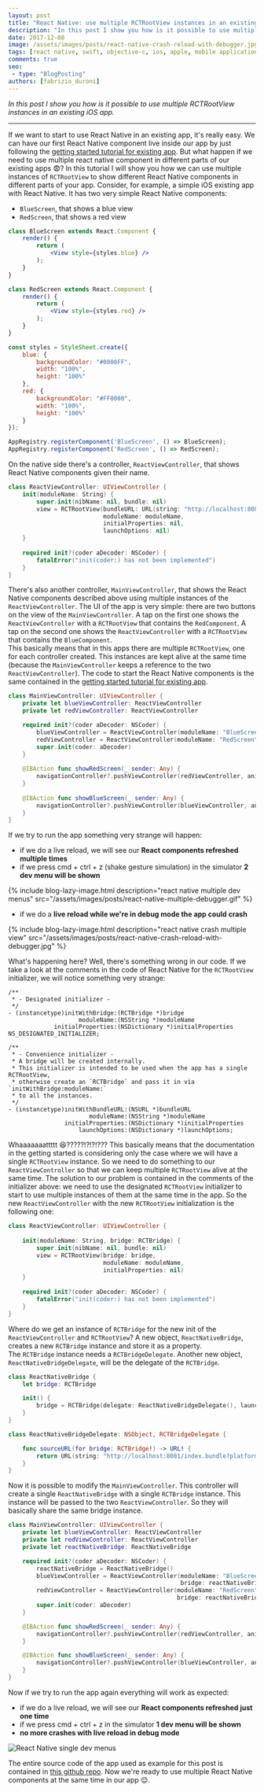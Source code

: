 ```yaml
---
layout: post
title: "React Native: use multiple RCTRootView instances in an existing iOS app"
description: "In this post I show you how is it possible to use multiple RCTRootView instances in an existing iOS app."
date: 2017-12-08
image: /assets/images/posts/react-native-crash-reload-with-debugger.jpg
tags: [react native, swift, objective-c, ios, apple, mobile application development, javascript]
comments: true
seo:
 - type: "BlogPosting"
authors: [fabrizio_duroni] 
---
```


*In this post I show you how is it possible to use multiple RCTRootView instances in an existing iOS app.*

---

If we want to start to use React Native in an existing app, it's really easy. We can have our first React 
Native component live inside our app by just following the [getting started tutorial for existing app](https://facebook.github.io/react-native/docs/integration-with-existing-apps.html "getting started tutorial for existing app"). But what 
happen if we need to use multiple react native component in different parts of our existing apps :fearful:? In this 
tutorial I will show you how we can use multiple instances of `RCTRootView` to show different React Native components
 in different parts of your app. 
 Consider, for example, a simple iOS existing app with React Native. It has two very simple React Native components: 
 
* `BlueScreen`, that shows a blue view
* `RedScreen`, that shows a red view

```jsx
class BlueScreen extends React.Component {
    render() {
        return (
            <View style={styles.blue} />
        );
    }
}

class RedScreen extends React.Component {
    render() {
        return (
            <View style={styles.red} />
        );
    }
}

const styles = StyleSheet.create({
    blue: {
        backgroundColor: "#0000FF",
        width: "100%",
        height: "100%"
    },
    red: {
        backgroundColor: "#FF0000",
        width: "100%",
        height: "100%"
    }
});

AppRegistry.registerComponent('BlueScreen', () => BlueScreen);
AppRegistry.registerComponent('RedScreen', () => RedScreen);
```

On the native side there's a controller, `ReactViewController`, that shows React Native components given their name. 

```swift
class ReactViewController: UIViewController {
    init(moduleName: String) {
        super.init(nibName: nil, bundle: nil)
        view = RCTRootView(bundleURL: URL(string: "http://localhost:8081/index.bundle?platform=ios"),
                           moduleName: moduleName,
                           initialProperties: nil,
                           launchOptions: nil)
    }
    
    required init?(coder aDecoder: NSCoder) {
        fatalError("init(coder:) has not been implemented")
    }
}
```
There's also another controller, `MainViewController`, that shows the React Native components described above using 
multiple instances of the `ReactViewController`. The UI of the app is very simple: there are two buttons on the view 
of the `MainViewController`. A tap on the first one shows the `ReactViewController` with a `RCTRootView` that contains the 
`RedComponent`. A tap on the second one shows the `ReactViewController` with a `RCTRootView` that contains the 
`BlueComponent`.  
This basically means that in this apps there are multiple `RCTRootView`, one for each controller created. This 
instances are kept alive at the same time (because the `MainViewController` keeps a reference to the two `ReactViewController`). The code to 
start the React Native components is the same contained in the 
[getting started tutorial for existing app](https://facebook.github.io/react-native/docs/integration-with-existing-apps.html "getting started tutorial for existing app").

```swift
class MainViewController: UIViewController {
    private let blueViewController: ReactViewController
    private let redViewController: ReactViewController

    required init?(coder aDecoder: NSCoder) {
        blueViewController = ReactViewController(moduleName: "BlueScreen")
        redViewController = ReactViewController(moduleName: "RedScreen")
        super.init(coder: aDecoder)
    }
    
    @IBAction func showRedScreen(_ sender: Any) {
        navigationController?.pushViewController(redViewController, animated: true)
    }
    
    @IBAction func showBlueScreen(_ sender: Any) {
        navigationController?.pushViewController(blueViewController, animated: true)
    }
}
```

If we try to run the app something very strange will happen:

* if we do a live reload, we will see our **React components refreshed multiple times**
* if we press cmd + ctrl + z (shake gesture simulation) in the simulator **2 dev menu will be shown**

{% include blog-lazy-image.html description="react native multiple dev menus" src="/assets/images/posts/react-native-multiple-debugger.gif" %}

* if we do a **live reload while we're in debug mode the app could crash**

{% include blog-lazy-image.html description="react native crash multiple view" src="/assets/images/posts/react-native-crash-reload-with-debugger.jpg" %}

What's happening here? Well, there's something wrong in our code. If we take a look at the comments in the code of 
React Native for the `RCTRootView` initializer, we will notice something very strange:

```objective_c
/**
 * - Designated initializer -
 */
- (instancetype)initWithBridge:(RCTBridge *)bridge
                    moduleName:(NSString *)moduleName
             initialProperties:(NSDictionary *)initialProperties NS_DESIGNATED_INITIALIZER;

/**
 * - Convenience initializer -
 * A bridge will be created internally.
 * This initializer is intended to be used when the app has a single RCTRootView,
 * otherwise create an `RCTBridge` and pass it in via `initWithBridge:moduleName:`
 * to all the instances.
 */
- (instancetype)initWithBundleURL:(NSURL *)bundleURL
                       moduleName:(NSString *)moduleName
                initialProperties:(NSDictionary *)initialProperties
                    launchOptions:(NSDictionary *)launchOptions;
```   

Whaaaaaaattttt :laughing:?????!?!?!??? This basically means that the documentation in the getting started is 
considering only the case where we will have a single `RCTRootView` instance. So we need to do something to our 
`ReactViewController` so that we can keep multiple `RCTRootView` alive at the same time.
 The solution to our problem is contained in the comments of the initializer above: we need to use the designated 
 `RCTRootView` initializer to start to use multiple instances of them at the same time in the app. So the new 
 `ReactViewController` with the new `RCTRootView` initialization is the following one:

```swift
class ReactViewController: UIViewController {
    
    init(moduleName: String, bridge: RCTBridge) {
        super.init(nibName: nil, bundle: nil)
        view = RCTRootView(bridge: bridge,
                           moduleName: moduleName,
                           initialProperties: nil)
    }
    
    required init?(coder aDecoder: NSCoder) {
        fatalError("init(coder:) has not been implemented")
    }
}
```

Where do we get an instance of `RCTBridge` for the new init of the `ReactViewController` and `RCTRootView`? A new
 object, `ReactNativeBridge`, creates a new `RCTBridge` instance and store it as a property.  
The `RCTBridge` instance needs a `RCTBridgeDelegate`. Another new object, `ReactNativeBridgeDelegate`, will be the 
delegate of the `RCTBridge`.

```swift
class ReactNativeBridge {
    let bridge: RCTBridge

    init() {
        bridge = RCTBridge(delegate: ReactNativeBridgeDelegate(), launchOptions: nil)
    }
}

class ReactNativeBridgeDelegate: NSObject, RCTBridgeDelegate {

    func sourceURL(for bridge: RCTBridge!) -> URL! {
        return URL(string: "http://localhost:8081/index.bundle?platform=ios")
    }
}
```

Now it is possible to modify the `MainViewController`. This controller will create a single `ReactNativeBridge` with a 
single `RCTBridge` instance. This instance will be passed to the two `ReactViewController`. So they will basically 
share the same bridge instance.

```swift
class MainViewController: UIViewController {
    private let blueViewController: ReactViewController
    private let redViewController: ReactViewController
    private let reactNativeBridge: ReactNativeBridge

    required init?(coder aDecoder: NSCoder) {
        reactNativeBridge = ReactNativeBridge()
        blueViewController = ReactViewController(moduleName: "BlueScreen",
                                                 bridge: reactNativeBridge.bridge)
        redViewController = ReactViewController(moduleName: "RedScreen",
                                                bridge: reactNativeBridge.bridge)
        super.init(coder: aDecoder)
    }

    @IBAction func showRedScreen(_ sender: Any) {
        navigationController?.pushViewController(redViewController, animated: true)
    }

    @IBAction func showBlueScreen(_ sender: Any) {
        navigationController?.pushViewController(blueViewController, animated: true)
    }
}
```

Now if we try to run the app again everything will work as expected:

* if we do a live reload, we will see our **React components refreshed just one time**
* if we press cmd + ctrl + z in the simulator **1 dev menu will be shown**
* **no more crashes with live reload in debug mode**

![React Native single dev menus](/assets/images/posts/react-native-single-debugger.gif "React Native single dev menus")   

The entire source code of the app used as example for this post is contained in [this github repo](https://github.com/chicio/React-Native-Multiple-RCTRootView "React native multiple RCTRootView").
Now we're ready to use multiple React Native components at the same time in our app :relieved:.
